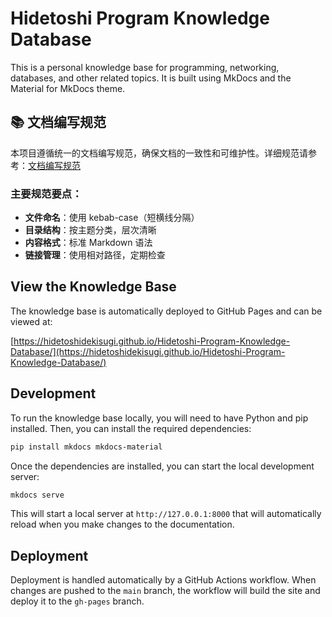 # Hidetoshi Program Knowledge Database

This is a personal knowledge base for programming, networking, databases, and other related topics. It is built using MkDocs and the Material for MkDocs theme.

## 📚 文档编写规范

本项目遵循统一的文档编写规范，确保文档的一致性和可维护性。详细规范请参考：[文档编写规范](docs/WRITING_GUIDELINES.md)

### 主要规范要点：
- **文件命名**：使用 kebab-case（短横线分隔）
- **目录结构**：按主题分类，层次清晰
- **内容格式**：标准 Markdown 语法
- **链接管理**：使用相对路径，定期检查

## View the Knowledge Base

The knowledge base is automatically deployed to GitHub Pages and can be viewed at:

[https://hidetoshidekisugi.github.io/Hidetoshi-Program-Knowledge-Database/](https://hidetoshidekisugi.github.io/Hidetoshi-Program-Knowledge-Database/)

## Development

To run the knowledge base locally, you will need to have Python and pip installed. Then, you can install the required dependencies:

```bash
pip install mkdocs mkdocs-material
```

Once the dependencies are installed, you can start the local development server:

```bash
mkdocs serve
```

This will start a local server at `http://127.0.0.1:8000` that will automatically reload when you make changes to the documentation.

## Deployment

Deployment is handled automatically by a GitHub Actions workflow. When changes are pushed to the `main` branch, the workflow will build the site and deploy it to the `gh-pages` branch.
